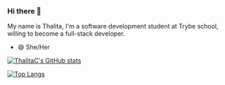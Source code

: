 ### Hi there 👋

My name is Thalita, I'm a software development student at Trybe school, willing to become a full-stack developer.

- 😄 She/Her

[![ThalitaC's GitHub stats](https://github-readme-stats.vercel.app/api?username=ThalitaC&count_private=true&show_icons=true&theme=dark)](https://github.com/thalitac/github-readme-stats)

[![Top Langs](https://github-readme-stats.vercel.app/api/top-langs/?username=thalitac&layout=compact&theme=dark)](https://github.com/thalitac/github-readme-stats)
 
<!--
**ThalitaC/ThalitaC** is a ✨ _special_ ✨ repository because its `README.md` (this file) appears on your GitHub profile.

Here are some ideas to get you started:

- 🔭 I’m currently working on ...
- 🌱 I’m currently learning ...
- 👯 I’m looking to collaborate on ...
- 🤔 I’m looking for help with ...
- 💬 Ask me about ...
- 📫 How to reach me: ...
- ⚡ Fun fact: ...
-->
